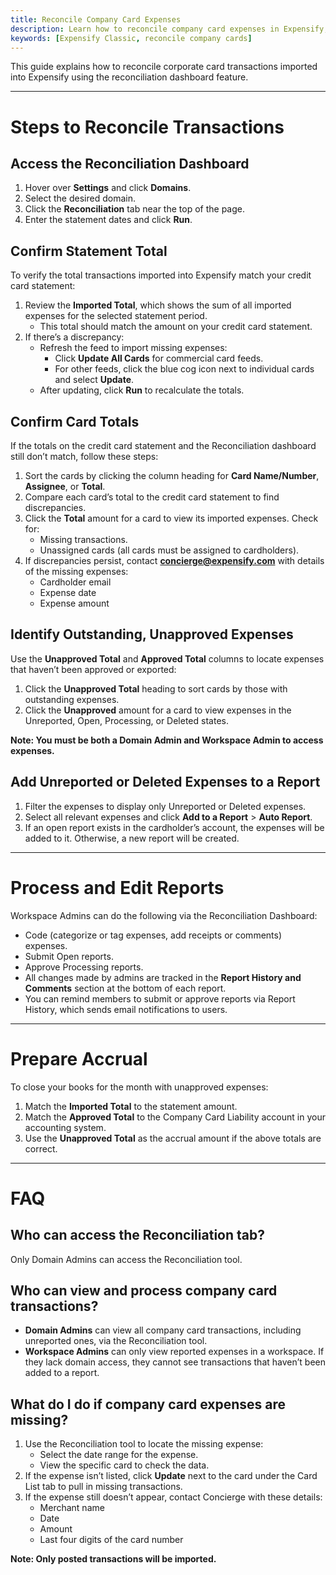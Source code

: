 ```yaml
---
title: Reconcile Company Card Expenses
description: Learn how to reconcile company card expenses in Expensify, including troubleshooting discrepancies, managing approvals, and preparing accruals
keywords: [Expensify Classic, reconcile company cards]
---
```


This guide explains how to reconcile corporate card transactions imported into Expensify using the reconciliation dashboard feature.

---

# Steps to Reconcile Transactions

## Access the Reconciliation Dashboard
1. Hover over **Settings** and click **Domains**.
2. Select the desired domain.
3. Click the **Reconciliation** tab near the top of the page.
4. Enter the statement dates and click **Run**.

## Confirm Statement Total
To verify the total transactions imported into Expensify match your credit card statement:

1. Review the **Imported Total**, which shows the sum of all imported expenses for the selected statement period. 
   - This total should match the amount on your credit card statement.
2. If there’s a discrepancy:
   - Refresh the feed to import missing expenses:
     - Click **Update All Cards** for commercial card feeds.
     - For other feeds, click the blue cog icon next to individual cards and select **Update**.
   - After updating, click **Run** to recalculate the totals.

## Confirm Card Totals
If the totals on the credit card statement and the Reconciliation dashboard still don’t match, follow these steps:

1. Sort the cards by clicking the column heading for **Card Name/Number**, **Assignee**, or **Total**.
2. Compare each card’s total to the credit card statement to find discrepancies.
3. Click the **Total** amount for a card to view its imported expenses. Check for:
   - Missing transactions.
   - Unassigned cards (all cards must be assigned to cardholders).
4. If discrepancies persist, contact **concierge@expensify.com** with details of the missing expenses:
   - Cardholder email
   - Expense date
   - Expense amount

## Identify Outstanding, Unapproved Expenses
Use the **Unapproved Total** and **Approved Total** columns to locate expenses that haven’t been approved or exported:

1. Click the **Unapproved Total** heading to sort cards by those with outstanding expenses.
2. Click the **Unapproved** amount for a card to view expenses in the Unreported, Open, Processing, or Deleted states.

**Note: You must be both a Domain Admin and Workspace Admin to access expenses.**

## Add Unreported or Deleted Expenses to a Report
1. Filter the expenses to display only Unreported or Deleted expenses.
2. Select all relevant expenses and click **Add to a Report** > **Auto Report**.
3. If an open report exists in the cardholder’s account, the expenses will be added to it. Otherwise, a new report will be created.

---

# Process and Edit Reports

Workspace Admins can do the following via the Reconciliation Dashboard:
  - Code (categorize or tag expenses, add receipts or comments) expenses.
  - Submit Open reports.
  - Approve Processing reports.
- All changes made by admins are tracked in the **Report History and Comments** section at the bottom of each report.
- You can remind members to submit or approve reports via Report History, which sends email notifications to users.

---
# Prepare Accrual

To close your books for the month with unapproved expenses:
1. Match the **Imported Total** to the statement amount.
2. Match the **Approved Total** to the Company Card Liability account in your accounting system.
3. Use the **Unapproved Total** as the accrual amount if the above totals are correct.

---

# FAQ

## Who can access the Reconciliation tab?
Only Domain Admins can access the Reconciliation tool.

## Who can view and process company card transactions?
- **Domain Admins** can view all company card transactions, including unreported ones, via the Reconciliation tool.
- **Workspace Admins** can only view reported expenses in a workspace. If they lack domain access, they cannot see transactions that haven’t been added to a report.

## What do I do if company card expenses are missing?
1. Use the Reconciliation tool to locate the missing expense:
   - Select the date range for the expense.
   - View the specific card to check the data.
2. If the expense isn’t listed, click **Update** next to the card under the Card List tab to pull in missing transactions.
3. If the expense still doesn’t appear, contact Concierge with these details:
   - Merchant name
   - Date
   - Amount
   - Last four digits of the card number

**Note: Only posted transactions will be imported.**

